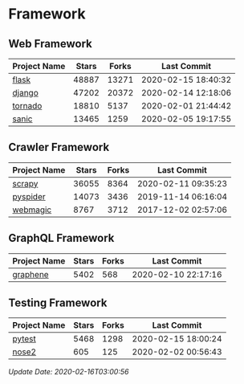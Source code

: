 # Framework

## Web Framework

| Project Name | Stars | Forks | Last Commit |
| ------------ | ----- | ----- | ----------- |
| [flask](https://github.com/pallets/flask) | 48887 | 13271 | 2020-02-15 18:40:32 |
| [django](https://github.com/django/django) | 47202 | 20372 | 2020-02-14 12:18:06 |
| [tornado](https://github.com/tornadoweb/tornado) | 18810 | 5137 | 2020-02-01 21:44:42 |
| [sanic](https://github.com/huge-success/sanic) | 13465 | 1259 | 2020-02-05 19:17:55 |

## Crawler Framework

| Project Name | Stars | Forks | Last Commit |
| ------------ | ----- | ----- | ----------- |
| [scrapy](https://github.com/scrapy/scrapy) | 36055 | 8364 | 2020-02-11 09:35:23 |
| [pyspider](https://github.com/binux/pyspider) | 14073 | 3436 | 2019-11-14 06:16:04 |
| [webmagic](https://github.com/code4craft/webmagic) | 8767 | 3712 | 2017-12-02 02:57:06 |

## GraphQL Framework

| Project Name | Stars | Forks | Last Commit |
| ------------ | ----- | ----- | ----------- |
| [graphene](https://github.com/graphql-python/graphene) | 5402 | 568 | 2020-02-10 22:17:16 |

## Testing Framework

| Project Name | Stars | Forks | Last Commit |
| ------------ | ----- | ----- | ----------- |
| [pytest](https://github.com/pytest-dev/pytest) | 5468 | 1298 | 2020-02-15 18:00:24 |
| [nose2](https://github.com/nose-devs/nose2) | 605 | 125 | 2020-02-02 00:56:43 |

*Update Date: 2020-02-16T03:00:56*